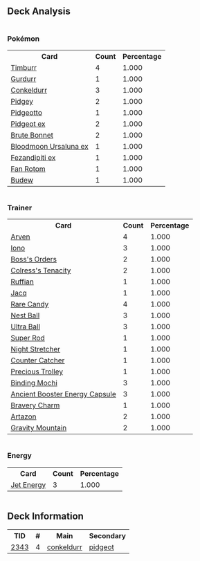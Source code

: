 
## Deck Analysis

<div style="display: flex; flex-wrap: wrap;">
<div style="flex: 1; margin-right: 10px;">
<h3>Pokémon</h3><table><tr><th>Card</th><th>Count</th><th>Percentage</th></tr><tr><td rowspan='1'><a href='https://limitlesstcg.com/cards/TWM/103'>Timburr</a></td><td>4</td><td>1.000</td></tr><tr><td rowspan='1'><a href='https://limitlesstcg.com/cards/TWM/104'>Gurdurr</a></td><td>1</td><td>1.000</td></tr><tr><td rowspan='1'><a href='https://limitlesstcg.com/cards/TWM/105'>Conkeldurr</a></td><td>3</td><td>1.000</td></tr><tr><td rowspan='1'><a href='https://limitlesstcg.com/cards/OBF/162'>Pidgey</a></td><td>2</td><td>1.000</td></tr><tr><td rowspan='1'><a href='https://limitlesstcg.com/cards/MEW/17'>Pidgeotto</a></td><td>1</td><td>1.000</td></tr><tr><td rowspan='1'><a href='https://limitlesstcg.com/cards/OBF/164'>Pidgeot ex</a></td><td>2</td><td>1.000</td></tr><tr><td rowspan='1'><a href='https://limitlesstcg.com/cards/PAR/123'>Brute Bonnet</a></td><td>2</td><td>1.000</td></tr><tr><td rowspan='1'><a href='https://limitlesstcg.com/cards/TWM/141'>Bloodmoon Ursaluna ex</a></td><td>1</td><td>1.000</td></tr><tr><td rowspan='1'><a href='https://limitlesstcg.com/cards/SFA/38'>Fezandipiti ex</a></td><td>1</td><td>1.000</td></tr><tr><td rowspan='1'><a href='https://limitlesstcg.com/cards/SCR/118'>Fan Rotom</a></td><td>1</td><td>1.000</td></tr><tr><td rowspan='1'><a href='https://limitlesstcg.com/cards/PRE/4'>Budew</a></td><td>1</td><td>1.000</td></tr></table>
</div><div style='flex: 1; margin-right: 10px;'><h3>Trainer</h3><table><tr><th>Card</th><th>Count</th><th>Percentage</th></tr><tr><td rowspan='1'><a href='https://limitlesstcg.com/cards/OBF/186'>Arven</a></td><td>4</td><td>1.000</td></tr><tr><td rowspan='1'><a href='https://limitlesstcg.com/cards/PAL/185'>Iono</a></td><td>3</td><td>1.000</td></tr><tr><td rowspan='1'><a href='https://limitlesstcg.com/cards/PAL/172'>Boss's Orders</a></td><td>2</td><td>1.000</td></tr><tr><td rowspan='1'><a href='https://limitlesstcg.com/cards/SFA/57'>Colress's Tenacity</a></td><td>2</td><td>1.000</td></tr><tr><td rowspan='1'><a href='https://limitlesstcg.com/cards/JTG/157'>Ruffian</a></td><td>1</td><td>1.000</td></tr><tr><td rowspan='1'><a href='https://limitlesstcg.com/cards/SVI/175'>Jacq</a></td><td>1</td><td>1.000</td></tr><tr><td rowspan='1'><a href='https://limitlesstcg.com/cards/SVI/191'>Rare Candy</a></td><td>4</td><td>1.000</td></tr><tr><td rowspan='1'><a href='https://limitlesstcg.com/cards/SVI/181'>Nest Ball</a></td><td>3</td><td>1.000</td></tr><tr><td rowspan='1'><a href='https://limitlesstcg.com/cards/SVI/196'>Ultra Ball</a></td><td>3</td><td>1.000</td></tr><tr><td rowspan='1'><a href='https://limitlesstcg.com/cards/PAL/188'>Super Rod</a></td><td>1</td><td>1.000</td></tr><tr><td rowspan='1'><a href='https://limitlesstcg.com/cards/SFA/61'>Night Stretcher</a></td><td>1</td><td>1.000</td></tr><tr><td rowspan='1'><a href='https://limitlesstcg.com/cards/PAR/160'>Counter Catcher</a></td><td>1</td><td>1.000</td></tr><tr><td rowspan='1'><a href='https://limitlesstcg.com/cards/SSP/185'>Precious Trolley</a></td><td>1</td><td>1.000</td></tr><tr><td rowspan='1'><a href='https://limitlesstcg.com/cards/PRE/95'>Binding Mochi</a></td><td>3</td><td>1.000</td></tr><tr><td rowspan='1'><a href='https://limitlesstcg.com/cards/TEF/140'>Ancient Booster Energy Capsule</a></td><td>3</td><td>1.000</td></tr><tr><td rowspan='1'><a href='https://limitlesstcg.com/cards/PAL/173'>Bravery Charm</a></td><td>1</td><td>1.000</td></tr><tr><td rowspan='1'><a href='https://limitlesstcg.com/cards/PAL/171'>Artazon</a></td><td>2</td><td>1.000</td></tr><tr><td rowspan='1'><a href='https://limitlesstcg.com/cards/SSP/177'>Gravity Mountain</a></td><td>2</td><td>1.000</td></tr></table>
</div><div style='flex: 1; margin-right: 10px;'><h3>Energy</h3><table><tr><th>Card</th><th>Count</th><th>Percentage</th></tr><tr><td rowspan='1'><a href='https://limitlesstcg.com/cards/PAL/190'>Jet Energy</a></td><td>3</td><td>1.000</td></tr></table>
</div></div>

## Deck Information

<table>
<tr><th>TID</th><th>#</th><th>Main</th><th>Secondary</th></tr>
<tr><td><a href='https://limitlesstcg.com/tournaments/jp/2343'>2343</a></td><td>4</td><td><a href='https://limitlesstcg.com/decks/list/jp/35162'>conkeldurr</a></td><td><a href='https://limitlesstcg.com/decks/list/jp/35162'>pidgeot</a></td></tr></table>